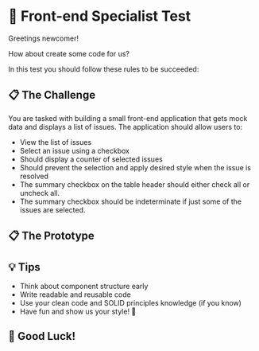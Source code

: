 # 🚀 Front-end Specialist Test

Greetings newcomer!

How about create some code for us?

In this test you should follow these rules to be succeeded:

## 📋 The Challenge

You are tasked with building a small front-end application that gets mock data and displays a list of issues. The application should allow users to:

- View the list of issues
- Select an issue using a checkbox
- Should display a counter of selected issues
- Should prevent the selection and apply desired style when the issue is resolved
- The summary checkbox on the table header should either check all or uncheck all.
- The summary checkbox should be indeterminate if just some of the issues are selected.

## 📋 The Prototype

## 💡 Tips

- Think about component structure early
- Write readable and reusable code
- Use your clean code and SOLID principles knowledge (if you know)
- Have fun and show us your style! 🎨

## 🙌 Good Luck!
